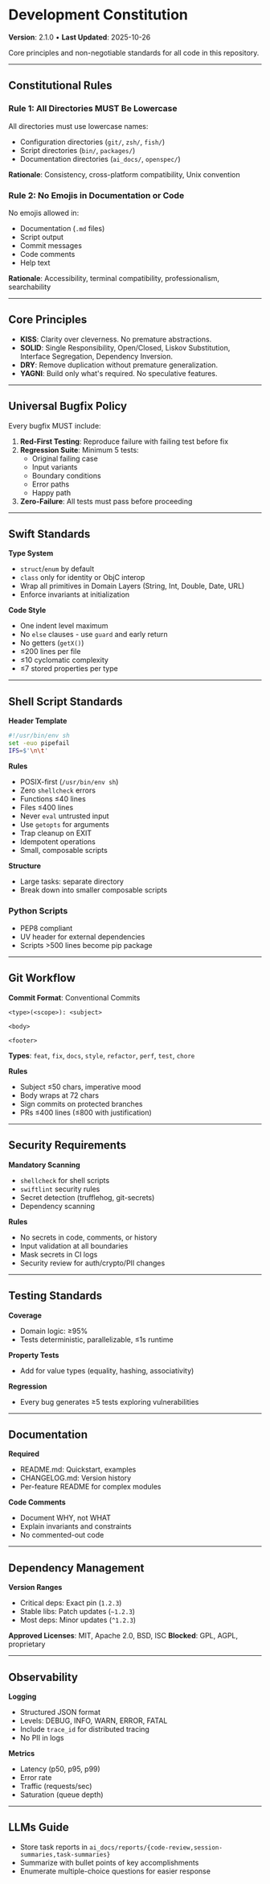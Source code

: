 # Development Constitution

**Version**: 2.1.0 • **Last Updated**: 2025-10-26

Core principles and non-negotiable standards for all code in this repository.

---

## Constitutional Rules

### Rule 1: All Directories MUST Be Lowercase

All directories must use lowercase names:
- Configuration directories (`git/`, `zsh/`, `fish/`)
- Script directories (`bin/`, `packages/`)
- Documentation directories (`ai_docs/`, `openspec/`)

**Rationale**: Consistency, cross-platform compatibility, Unix convention

### Rule 2: No Emojis in Documentation or Code

No emojis allowed in:
- Documentation (`.md` files)
- Script output
- Commit messages
- Code comments
- Help text

**Rationale**: Accessibility, terminal compatibility, professionalism, searchability

---

## Core Principles

- **KISS**: Clarity over cleverness. No premature abstractions.
- **SOLID**: Single Responsibility, Open/Closed, Liskov Substitution, Interface Segregation, Dependency Inversion.
- **DRY**: Remove duplication without premature generalization.
- **YAGNI**: Build only what's required. No speculative features.

---

## Universal Bugfix Policy

Every bugfix MUST include:

1. **Red-First Testing**: Reproduce failure with failing test before fix
2. **Regression Suite**: Minimum 5 tests:
   - Original failing case
   - Input variants
   - Boundary conditions
   - Error paths
   - Happy path
3. **Zero-Failure**: All tests must pass before proceeding

---

## Swift Standards

**Type System**
- `struct`/`enum` by default
- `class` only for identity or ObjC interop
- Wrap all primitives in Domain Layers (String, Int, Double, Date, URL)
- Enforce invariants at initialization

**Code Style**
- One indent level maximum
- No `else` clauses - use `guard` and early return
- No getters (`getX()`)
- ≤200 lines per file
- ≤10 cyclomatic complexity
- ≤7 stored properties per type

---

## Shell Script Standards

**Header Template**
```sh
#!/usr/bin/env sh
set -euo pipefail
IFS=$'\n\t'
```

**Rules**
- POSIX-first (`/usr/bin/env sh`)
- Zero `shellcheck` errors
- Functions ≤40 lines
- Files ≤400 lines
- Never `eval` untrusted input
- Use `getopts` for arguments
- Trap cleanup on EXIT
- Idempotent operations
- Small, composable scripts

**Structure**
- Large tasks: separate directory
- Break down into smaller composable scripts

### Python Scripts

- PEP8 compliant
- UV header for external dependencies
- Scripts >500 lines become pip package

---

## Git Workflow

**Commit Format**: Conventional Commits
```
<type>(<scope>): <subject>

<body>

<footer>
```

**Types**: `feat`, `fix`, `docs`, `style`, `refactor`, `perf`, `test`, `chore`

**Rules**
- Subject ≤50 chars, imperative mood
- Body wraps at 72 chars
- Sign commits on protected branches
- PRs ≤400 lines (≤800 with justification)

---

## Security Requirements

**Mandatory Scanning**
- `shellcheck` for shell scripts
- `swiftlint` security rules
- Secret detection (trufflehog, git-secrets)
- Dependency scanning

**Rules**
- No secrets in code, comments, or history
- Input validation at all boundaries
- Mask secrets in CI logs
- Security review for auth/crypto/PII changes

---

## Testing Standards

**Coverage**
- Domain logic: ≥95%
- Tests deterministic, parallelizable, ≤1s runtime

**Property Tests**
- Add for value types (equality, hashing, associativity)

**Regression**
- Every bug generates ≥5 tests exploring vulnerabilities

---

## Documentation

**Required**
- README.md: Quickstart, examples
- CHANGELOG.md: Version history
- Per-feature README for complex modules

**Code Comments**
- Document WHY, not WHAT
- Explain invariants and constraints
- No commented-out code

---

## Dependency Management

**Version Ranges**
- Critical deps: Exact pin (`1.2.3`)
- Stable libs: Patch updates (`~1.2.3`)
- Most deps: Minor updates (`^1.2.3`)

**Approved Licenses**: MIT, Apache 2.0, BSD, ISC
**Blocked**: GPL, AGPL, proprietary

---

## Observability

**Logging**
- Structured JSON format
- Levels: DEBUG, INFO, WARN, ERROR, FATAL
- Include `trace_id` for distributed tracing
- No PII in logs

**Metrics**
- Latency (p50, p95, p99)
- Error rate
- Traffic (requests/sec)
- Saturation (queue depth)

---

## LLMs Guide

- Store task reports in `ai_docs/reports/{code-review,session-summaries,task-summaries}`
- Summarize with bullet points of key accomplishments
- Enumerate multiple-choice questions for easier response
